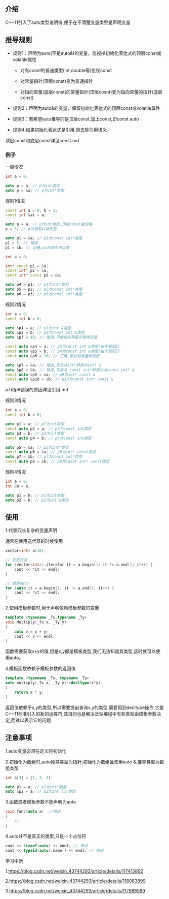 ## 介绍

C++11引入了auto类型说明符,便于在不清楚变量类型是声明变量

## 推导规则

- 规则1：声明为auto(不是auto&)的变量，忽视掉初始化表达式的顶层const或volatile属性
  - 对有const的普通类型(int,double等)忽视const

  - 对常量指针(顶层const)变为普通指针

  - 对指向常量(底层const)的常量指针(顶层cosnt)变为指向常量的指针(底层const)

- 规则2：声明为auto&的变量，保留初始化表达式的顶层const或volatile属性
- 规则3：若希望auto推导的是顶层const,加上const,即const auto
- 规则4:如果初始化表达式是引用,则去除引用语义

顶层const和底层const详见const.md

### 例子

一般情况

```c++
int a = 0;

auto p = a; // p为int类型
auto p = &a; // p为int*类型
```

规则1情况

```c++
const int a = 0, b = 1;
const int &ai = a;

auto p = a; // p为int类型,顶层const被忽略
p = 5; // p的值可以被改变

auto p1 = &a; // p1为const int*类型
p1 = 5; // 错误
p1 = &b; // 正确,p1的指向可以改
```

```c++
int a = 0;

int* const p1 = &a;
const int* p2 = &a;
const int* const p3 = &a;

auto p4 = p1; // p4为int*类型
auto p5 = p2; // p5为const int*类型
auto p6 = p3; // p6为const int*类型
```

规则2情况

```c++
int a = 0;
const int b = 0;

auto &p1 = a; // p1为int &类型
auto &p2 = b; // p2为const int &类型
auto &p3 = 10; // 错误,不能给非常量引用绑定值

const auto &p4 = a; // p3为const int &类型(由于规则3)
const auto &p5 = b; // p4为const int &类型(由于规则3)
const auto &p6 = 10; // 正确,可以给常量绑定值

auto &p7 = &a; // 错误,无法从int*转换为int* &
auto &p8 = &b; // 错误,无法从 const int*转换为从const int* &
const auto &p9 = &a; // p9为int* const &
const auto &p10 = &b; // p10为const int* const &
```

p7和p8错误的原因详见引用.md

规则3情况

```c++
int a = 0;
const int b = 0;

auto p1 = a; // p1为int类型
const auto p2 = a; // p2为const int类型
auto p3 = b; // p3为int类型
const auto p4 = b; // p4为const int类型

auto p5 = &a; // p5为int*类型
const auto p6 = &a; // p6为int* const类型
auto p7 = &b; // p7为const int*类型
const auto p8 = &b; // p8为const int* const类型
```

规则4情况

```c++
int a = 0;
int &b = a;

auto p1 = b; // p1为int类型
auto p2 = b; // p2为int &类型
```



## 使用

1.代替冗长复杂的变量声明

通常在使用迭代器的时候使用

```c++
vector<int> a(10);

// 正常方法
for (vector<int>::iterator it = a.begin(); it != a.end(); it++) {
    cout << *it << endl;
}

// 使用auto
for (auto it = a.begin(); it != a.end(); it++) {
    cout << *it << endl;
}
```

2.使用模板参数时,用于声明依赖模板参数的变量

```c++
template <typename _Tx,typename _Ty>
void Multiply(_Tx x, _Ty y)
{
    auto v = x + y;
    cout << v << endl;
}
```

函数需要获取x+y的值,但是x,y都是模板类型,我们无法知道其类型,这时就可以使用auto。

3.模板函数依赖于模板参数的返回值

```c++
template <typename _Tx, typename _Ty>
auto multiply(_Tx x, _Ty y)->decltype(x*y)
{
    return x * y;
}
```

返回值依赖于x,y的类型,所以需要提前查询x,y的类型,需要用到decltype操作,它是C++11标准引入的新的运算符,其目的也是解决泛型编程中有些类型由模板参数决定,而难以表示它的问题

## 注意事项

1.auto变量必须在定义时初始化

2.初始化为数组时,auto推导类型为指针;初始化为数组且使用auto &,推导类型为数组类型

```c++
int a[3] = {1, 2, 3};

auto p1 = a; // p1为int*类型
auto &p2 = a; // p2为int [3]类型
```

3.函数或者模板参数不能声明为auto

```c++
void func(auto a)  //错误
{
    //... 
}
```

4.auto并不是真正的类型,只是一个占位符

```c++
cout << sizeof(auto) << endl; // 错误
cout << typeid(auto).name() << endl; // 错误
```

学习中断

1.https://blog.csdn.net/weixin_43744293/article/details/117413892

2.https://blog.csdn.net/weixin_43744293/article/details/118083899

3.https://blog.csdn.net/weixin_43744293/article/details/117988589